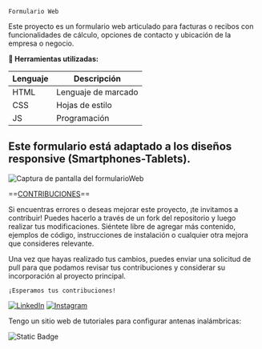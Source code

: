`Formulario Web`

Este proyecto es un formulario web articulado para facturas o recibos con funcionalidades de cálculo, opciones de contacto y ubicación de la empresa o negocio.


**🔧 Herramientas utilizadas:**

| Lenguaje | Descripción            |
|----------|------------------------|
| HTML     | Lenguaje de marcado    |
| CSS      | Hojas de estilo        |
| JS       | Programación           |


## Este formulario está adaptado a los diseños responsive (Smartphones-Tablets).

![Captura de pantalla del formularioWeb](https://user-images.githubusercontent.com/93176365/232712634-e7b3bf45-9458-4740-9653-ea036dca2dd5.png)


==[CONTRIBUCIONES](#)==

Si encuentras errores o deseas mejorar este proyecto, ¡te invitamos a contribuir! Puedes hacerlo a través de un fork del repositorio y luego realizar tus modificaciones. Siéntete libre de agregar más contenido, ejemplos de código, instrucciones de instalación o cualquier otra mejora que consideres relevante.

Una vez que hayas realizado tus cambios, puedes enviar una solicitud de pull para que podamos revisar tus contribuciones y considerar su incorporación al proyecto principal.

`¡Esperamos tus contribuciones!`

[![LinkedIn](https://img.shields.io/badge/-LinkedIn-%230077B5?style=flat-square&logo=linkedin&logoColor=white)](https://www.linkedin.com/in/gabriel-calcagni-659907260) [![Instagram](https://img.shields.io/badge/-Instagram-%23E4405F?style=flat-square&logo=instagram&logoColor=white)](https://www.instagram.com/calcagni_gabriel26/?ishid=ZDdkNTZiNTM%3D)

Tengo un sitio web de tutoriales para configurar antenas inalámbricas:

![Static Badge](https://img.shields.io/badge/any_text-you_like-blue)


